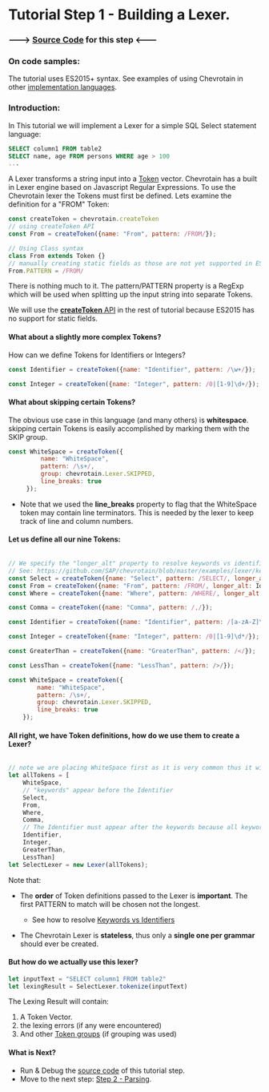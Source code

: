 # Tutorial Step 1 - Building a Lexer.

### ---> [Source Code](https://github.com/SAP/chevrotain/tree/master/docs/tutorial/src/step1_lexing) for this step <---


### On code samples:
The tutorial uses ES2015+ syntax.
See examples of using Chevrotain in other [implementation languages](https://github.com/SAP/chevrotain/tree/master/examples/implementation_languages).


### Introduction:
In This tutorial we will implement a Lexer for a simple SQL Select statement language:
 ```SQL
 SELECT column1 FROM table2
 SELECT name, age FROM persons WHERE age > 100
 ...
```

A Lexer transforms a string input into a [Token](http://sap.github.io/chevrotain/documentation/0_35_0/interfaces/_chevrotain_d_.itoken.html) vector.
Chevrotain has a built in Lexer engine based on Javascript Regular Expressions.
To use the Chevrotain lexer the Tokens must first be defined.
Lets examine the definition for a "FROM" Token:

```javascript
const createToken = chevrotain.createToken
// using createToken API
const From = createToken({name: "From", pattern: /FROM/});

// Using Class syntax 
class From extends Token {}
// manually creating static fields as those are not yet supported in ES2015
From.PATTERN = /FROM/
```
 
There is nothing much to it. The pattern/PATTERN property is a RegExp which will be used when splitting up the input string
into separate Tokens.

We will use the [**createToken** API](http://sap.github.io/chevrotain/documentation/0_35_0/modules/_chevrotain_d_.html#createtoken) 
in the rest of tutorial because ES2015 has no support for static fields.
 
 

#### What about a slightly more complex Tokens? 

How can we define Tokens for Identifiers or Integers?
 
```javascript
const Identifier = createToken({name: "Identifier", pattern: /\w+/});

const Integer = createToken({name: "Integer", pattern: /0|[1-9]\d+/});
```


#### What about skipping certain Tokens? 
The obvious use case in this language (and many others) is **whitespace**. skipping certain Tokens is easily
accomplished by marking them with the SKIP group.

```javascript
const WhiteSpace = createToken({
         name: "WhiteSpace", 
         pattern: /\s+/,
         group: chevrotain.Lexer.SKIPPED,
         line_breaks: true
     });
```

* Note that we used the **line_breaks** property to flag that the WhiteSpace token may contain line terminators.
  This is needed by the lexer to keep track of line and column numbers.

#### Let us define all our nine Tokens:

```javascript

// We specify the "longer_alt" property to resolve keywords vs identifiers ambiguity.
// See: https://github.com/SAP/chevrotain/blob/master/examples/lexer/keywords_vs_identifiers/keywords_vs_identifiers.js
const Select = createToken({name: "Select", pattern: /SELECT/, longer_alt: Identifier});
const From = createToken({name: "From", pattern: /FROM/, longer_alt: Identifier});
const Where = createToken({name: "Where", pattern: /WHERE/, longer_alt: Identifier});

const Comma = createToken({name: "Comma", pattern: /,/});

const Identifier = createToken({name: "Identifier", pattern: /[a-zA-Z]\w*/});

const Integer = createToken({name: "Integer", pattern: /0|[1-9]\d*/});

const GreaterThan = createToken({name: "GreaterThan", pattern: /</});

const LessThan = createToken({name: "LessThan", pattern: />/});

const WhiteSpace = createToken({
        name: "WhiteSpace",
        pattern: /\s+/,
        group: chevrotain.Lexer.SKIPPED,
        line_breaks: true
    }); 
```


#### All right, we have Token definitions, how do we use them to create a Lexer?

```javascript

// note we are placing WhiteSpace first as it is very common thus it will speed up the lexer.
let allTokens = [
    WhiteSpace,
    // "keywords" appear before the Identifier
    Select, 
    From,
    Where,
    Comma,
    // The Identifier must appear after the keywords because all keywords are valid identifiers.
    Identifier, 
    Integer, 
    GreaterThan, 
    LessThan]
let SelectLexer = new Lexer(allTokens);

```

Note that:
* The **order** of Token definitions passed to the Lexer is **important**.
  The first PATTERN to match will be chosen not the longest.
  * See how to resolve [Keywords vs Identifiers](https://github.com/SAP/chevrotain/blob/master/examples/lexer/keywords_vs_identifiers/keywords_vs_identifiers.js)

* The Chevrotain Lexer is **stateless**, thus only a **single one per grammar** should ever be created.
                          

#### But how do we actually use this lexer?

```javascript
let inputText = "SELECT column1 FROM table2"
let lexingResult = SelectLexer.tokenize(inputText)
```

The Lexing Result will contain: 
1. A Token Vector.
2. the lexing errors (if any were encountered)
3. And other [Token groups](https://github.com/SAP/chevrotain/blob/master/examples/lexer/token_groups/token_groups.js) (if grouping was used)


#### What is Next?
* Run & Debug the [source code](https://github.com/SAP/chevrotain/blob/master/docs/tutorial/src/step1_lexing) of 
  this tutorial step.
* Move to the next step: [Step 2 - Parsing](https://github.com/SAP/chevrotain/blob/master/docs/tutorial/step2_parsing.md).
